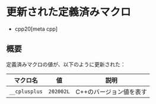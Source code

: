 # 更新された定義済みマクロ
* cpp20[meta cpp]

## 概要

定義済みマクロの値が、以下のように更新された：

| マクロ名      | 値        | 説明                    |
|---------------|-----------|-------------------------|
| `__cplusplus` | `202002L` | C++のバージョン値を表す |

